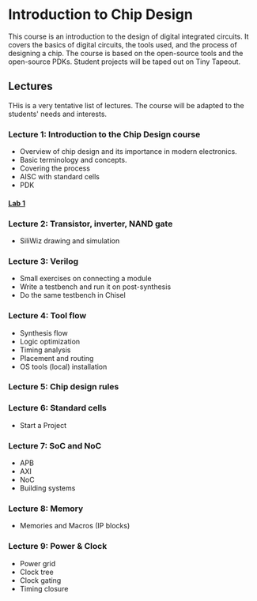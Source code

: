 # Introduction to Chip Design

This course is an introduction to the design of digital integrated circuits. It covers the basics of digital circuits, the tools used, and the process of designing a chip. The course is based on the open-source tools and the open-source PDKs. Student projects will be taped out on Tiny Tapeout.

## Lectures

THis is a very tentative list of lectures. The course will be adapted to the students' needs and interests.

### Lecture 1: Introduction to the Chip Design course
- Overview of chip design and its importance in modern electronics.
- Basic terminology and concepts.
- Covering the process
- AISC with standard cells
- PDK
#### [Lab 1](lab1)


### Lecture 2: Transistor, inverter, NAND gate
- SiliWiz drawing and simulation

### Lecture 3: Verilog
- Small exercises on connecting a module
- Write a testbench and run it on post-synthesis
- Do the same testbench in Chisel

### Lecture 4: Tool flow
- Synthesis flow
- Logic optimization
- Timing analysis
- Placement and routing
- OS tools (local) installation

### Lecture 5: Chip design rules

### Lecture 6: Standard cells
- Start a Project

### Lecture 7: SoC and NoC
- APB
- AXI
- NoC
- Building systems

### Lecture 8: Memory
- Memories and Macros (IP blocks)

### Lecture 9: Power & Clock
- Power grid
- Clock tree
- Clock gating
- Timing closure

